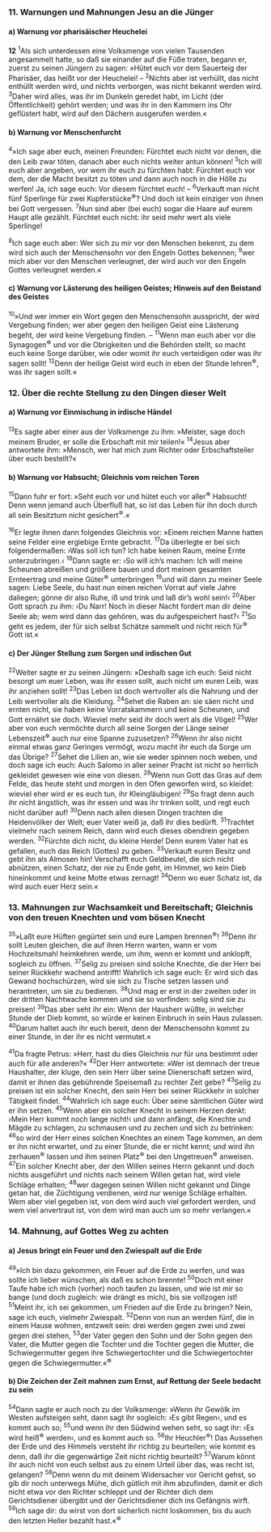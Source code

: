 ### 11. Warnungen und Mahnungen Jesu an die Jünger

#### a) Warnung vor pharisäischer Heuchelei

__12__
<sup>1</sup>Als sich unterdessen eine Volksmenge von vielen Tausenden angesammelt hatte, so daß sie einander auf die Füße traten, begann er, zuerst zu seinen Jüngern zu sagen: »Hütet euch vor dem Sauerteig der Pharisäer, das heißt vor der Heuchelei! –
<sup>2</sup>Nichts aber ist verhüllt, das nicht enthüllt werden wird, und nichts verborgen, was nicht bekannt werden wird.
<sup>3</sup>Daher wird alles, was ihr im Dunkeln geredet habt, im Licht (der Öffentlichkeit) gehört werden; und was ihr in den Kammern ins Ohr geflüstert habt, wird auf den Dächern ausgerufen werden.«

#### b) Warnung vor Menschenfurcht

<sup>4</sup>»Ich sage aber euch, meinen Freunden: Fürchtet euch nicht vor denen, die den Leib zwar töten, danach aber euch nichts weiter antun können!
<sup>5</sup>Ich will euch aber angeben, vor wem ihr euch zu fürchten habt: Fürchtet euch vor dem, der die Macht besitzt zu töten und dann auch noch in die Hölle zu werfen! Ja, ich sage euch: Vor diesem fürchtet euch! –
<sup>6</sup>Verkauft man nicht fünf Sperlinge für zwei Kupferstücke<sup title="= ein paar Pfennige">&#x2732;</sup>? Und doch ist kein einziger von ihnen bei Gott vergessen.
<sup>7</sup>Nun sind aber (bei euch) sogar die Haare auf eurem Haupt alle gezählt. Fürchtet euch nicht: ihr seid mehr wert als viele Sperlinge!

<sup>8</sup>Ich sage euch aber: Wer sich zu mir vor den Menschen bekennt, zu dem wird sich auch der Menschensohn vor den Engeln Gottes bekennen;
<sup>9</sup>wer mich aber vor den Menschen verleugnet, der wird auch vor den Engeln Gottes verleugnet werden.«

#### c) Warnung vor Lästerung des heiligen Geistes; Hinweis auf den Beistand des Geistes

<sup>10</sup>»Und wer immer ein Wort gegen den Menschensohn ausspricht, der wird Vergebung finden; wer aber gegen den heiligen Geist eine Lästerung begeht, der wird keine Vergebung finden. –
<sup>11</sup>Wenn man euch aber vor die Synagogen<sup title="= Gemeindegerichte">&#x2732;</sup> und vor die Obrigkeiten und die Behörden stellt, so macht euch keine Sorge darüber, wie oder womit ihr euch verteidigen oder was ihr sagen sollt!
<sup>12</sup>Denn der heilige Geist wird euch in eben der Stunde lehren<sup title="= eingeben">&#x2732;</sup>, was ihr sagen sollt.«

### 12. Über die rechte Stellung zu den Dingen dieser Welt

#### a) Warnung vor Einmischung in irdische Händel

<sup>13</sup>Es sagte aber einer aus der Volksmenge zu ihm: »Meister, sage doch meinem Bruder, er solle die Erbschaft mit mir teilen!«
<sup>14</sup>Jesus aber antwortete ihm: »Mensch, wer hat mich zum Richter oder Erbschaftsteiler über euch bestellt?«

#### b) Warnung vor Habsucht; Gleichnis vom reichen Toren

<sup>15</sup>Dann fuhr er fort: »Seht euch vor und hütet euch vor aller<sup title="oder: jeder Art von">&#x2732;</sup> Habsucht! Denn wenn jemand auch Überfluß hat, so ist das Leben für ihn doch durch all sein Besitztum nicht gesichert<sup title="= verbürgt">&#x2732;</sup>.«

<sup>16</sup>Er legte ihnen dann folgendes Gleichnis vor: »Einem reichen Manne hatten seine Felder eine ergiebige Ernte gebracht.
<sup>17</sup>Da überlegte er bei sich folgendermaßen: ›Was soll ich tun? Ich habe keinen Raum, meine Ernte unterzubringen.‹
<sup>18</sup>Dann sagte er: ›So will ich’s machen: Ich will meine Scheunen abreißen und größere bauen und dort meinen gesamten Ernteertrag und meine Güter<sup title="oder: Vorräte">&#x2732;</sup> unterbringen
<sup>19</sup>und will dann zu meiner Seele sagen: Liebe Seele, du hast nun einen reichen Vorrat auf viele Jahre daliegen; gönne dir also Ruhe, iß und trink und laß dir’s wohl sein!‹
<sup>20</sup>Aber Gott sprach zu ihm: ›Du Narr! Noch in dieser Nacht fordert man dir deine Seele ab; wem wird dann das gehören, was du aufgespeichert hast?‹
<sup>21</sup>So geht es jedem, der für sich selbst Schätze sammelt und nicht reich für<sup title="oder: bei">&#x2732;</sup> Gott ist.«

#### c) Der Jünger Stellung zum Sorgen und irdischen Gut

<sup>22</sup>Weiter sagte er zu seinen Jüngern: »Deshalb sage ich euch: Seid nicht besorgt um euer Leben, was ihr essen sollt, auch nicht um euren Leib, was ihr anziehen sollt!
<sup>23</sup>Das Leben ist doch wertvoller als die Nahrung und der Leib wertvoller als die Kleidung.
<sup>24</sup>Sehet die Raben an: sie säen nicht und ernten nicht, sie haben keine Vorratskammern und keine Scheunen, und Gott ernährt sie doch. Wieviel mehr seid ihr doch wert als die Vögel!
<sup>25</sup>Wer aber von euch vermöchte durch all seine Sorgen der Länge seiner Lebenszeit<sup title="vgl. Mt 6,27">&#x2732;</sup> auch nur eine Spanne zuzusetzen?
<sup>26</sup>Wenn ihr also nicht einmal etwas ganz Geringes vermögt, wozu macht ihr euch da Sorge um das Übrige?
<sup>27</sup>Sehet die Lilien an, wie sie weder spinnen noch weben, und doch sage ich euch: Auch Salomo in aller seiner Pracht ist nicht so herrlich gekleidet gewesen wie eine von diesen.
<sup>28</sup>Wenn nun Gott das Gras auf dem Felde, das heute steht und morgen in den Ofen geworfen wird, so kleidet: wieviel eher wird er es euch tun, ihr Kleingläubigen!
<sup>29</sup>So fragt denn auch ihr nicht ängstlich, was ihr essen und was ihr trinken sollt, und regt euch nicht darüber auf!
<sup>30</sup>Denn nach allen diesen Dingen trachten die Heidenvölker der Welt; euer Vater weiß ja, daß ihr dies bedürft.
<sup>31</sup>Trachtet vielmehr nach seinem Reich, dann wird euch dieses obendrein gegeben werden.
<sup>32</sup>Fürchte dich nicht, du kleine Herde! Denn eurem Vater hat es gefallen, euch das Reich (Gottes) zu geben.
<sup>33</sup>Verkauft euren Besitz und gebt ihn als Almosen hin! Verschafft euch Geldbeutel, die sich nicht abnützen, einen Schatz, der nie zu Ende geht, im Himmel, wo kein Dieb hineinkommt und keine Motte etwas zernagt!
<sup>34</sup>Denn wo euer Schatz ist, da wird auch euer Herz sein.«

### 13. Mahnungen zur Wachsamkeit und Bereitschaft; Gleichnis von den treuen Knechten und vom bösen Knecht

<sup>35</sup>»Laßt eure Hüften gegürtet sein und eure Lampen brennen<sup title="Mt 25,1-13">&#x2732;</sup>!
<sup>36</sup>Denn ihr sollt Leuten gleichen, die auf ihren Herrn warten, wann er vom Hochzeitsmahl heimkehren werde, um ihm, wenn er kommt und anklopft, sogleich zu öffnen.
<sup>37</sup>Selig zu preisen sind solche Knechte, die der Herr bei seiner Rückkehr wachend antrifft! Wahrlich ich sage euch: Er wird sich das Gewand hochschürzen, wird sie sich zu Tische setzen lassen und herantreten, um sie zu bedienen.
<sup>38</sup>Und mag er erst in der zweiten oder in der dritten Nachtwache kommen und sie so vorfinden: selig sind sie zu preisen!
<sup>39</sup>Das aber seht ihr ein: Wenn der Hausherr wüßte, in welcher Stunde der Dieb kommt, so würde er keinen Einbruch in sein Haus zulassen.
<sup>40</sup>Darum haltet auch ihr euch bereit, denn der Menschensohn kommt zu einer Stunde, in der ihr es nicht vermutet.«

<sup>41</sup>Da fragte Petrus: »Herr, hast du dies Gleichnis nur für uns bestimmt oder auch für alle anderen?«
<sup>42</sup>Der Herr antwortete: »Wer ist demnach der treue Haushalter, der kluge, den sein Herr über seine Dienerschaft setzen wird, damit er ihnen das gebührende Speisemaß zu rechter Zeit gebe?
<sup>43</sup>Selig zu preisen ist ein solcher Knecht, den sein Herr bei seiner Rückkehr in solcher Tätigkeit findet.
<sup>44</sup>Wahrlich ich sage euch: Über seine sämtlichen Güter wird er ihn setzen.
<sup>45</sup>Wenn aber ein solcher Knecht in seinem Herzen denkt: ›Mein Herr kommt noch lange nicht!‹ und dann anfängt, die Knechte und Mägde zu schlagen, zu schmausen und zu zechen und sich zu betrinken:
<sup>46</sup>so wird der Herr eines solchen Knechtes an einem Tage kommen, an dem er ihn nicht erwartet, und zu einer Stunde, die er nicht kennt; und wird ihn zerhauen<sup title="Mt 24,51">&#x2732;</sup> lassen und ihm seinen Platz<sup title="oder: sein gebührendes Teil">&#x2732;</sup> bei den Ungetreuen<sup title="oder: Ungläubigen">&#x2732;</sup> anweisen.
<sup>47</sup>Ein solcher Knecht aber, der den Willen seines Herrn gekannt und doch nichts ausgeführt und nichts nach seinem Willen getan hat, wird viele Schläge erhalten;
<sup>48</sup>wer dagegen seinen Willen nicht gekannt und Dinge getan hat, die Züchtigung verdienen, wird nur wenige Schläge erhalten. Wem aber viel gegeben ist, von dem wird auch viel gefordert werden, und wem viel anvertraut ist, von dem wird man auch um so mehr verlangen.«

### 14. Mahnung, auf Gottes Weg zu achten

#### a) Jesus bringt ein Feuer und den Zwiespalt auf die Erde

<sup>49</sup>»Ich bin dazu gekommen, ein Feuer auf die Erde zu werfen, und was sollte ich lieber wünschen, als daß es schon brennte!
<sup>50</sup>Doch mit einer Taufe habe ich mich (vorher) noch taufen zu lassen, und wie ist mir so bange (und doch zugleich: wie drängt es mich), bis sie vollzogen ist!
<sup>51</sup>Meint ihr, ich sei gekommen, um Frieden auf die Erde zu bringen? Nein, sage ich euch, vielmehr Zwiespalt.
<sup>52</sup>Denn von nun an werden fünf, die in einem Hause wohnen, entzweit sein: drei werden gegen zwei und zwei gegen drei stehen,
<sup>53</sup>der Vater gegen den Sohn und der Sohn gegen den Vater, die Mutter gegen die Tochter und die Tochter gegen die Mutter, die Schwiegermutter gegen ihre Schwiegertochter und die Schwiegertochter gegen die Schwiegermutter.«<sup title="Mi 7,6">&#x2732;</sup>

#### b) Die Zeichen der Zeit mahnen zum Ernst, auf Rettung der Seele bedacht zu sein

<sup>54</sup>Dann sagte er auch noch zu der Volksmenge: »Wenn ihr Gewölk im Westen aufsteigen seht, dann sagt ihr sogleich: ›Es gibt Regen‹, und es kommt auch so;
<sup>55</sup>und wenn ihr den Südwind wehen seht, so sagt ihr: ›Es wird heiß<sup title="= schwül">&#x2732;</sup> werden‹, und es kommt auch so.
<sup>56</sup>Ihr Heuchler<sup title="= Scheinheiligen">&#x2732;</sup>! Das Aussehen der Erde und des Himmels versteht ihr richtig zu beurteilen; wie kommt es denn, daß ihr die gegenwärtige Zeit nicht richtig beurteilt?
<sup>57</sup>Warum könnt ihr auch nicht von euch selbst aus zu einem Urteil über das, was recht ist, gelangen?
<sup>58</sup>Denn wenn du mit deinem Widersacher vor Gericht gehst, so gib dir noch unterwegs Mühe, dich gütlich mit ihm abzufinden, damit er dich nicht etwa vor den Richter schleppt und der Richter dich dem Gerichtsdiener übergibt und der Gerichtsdiener dich ins Gefängnis wirft.
<sup>59</sup>Ich sage dir: du wirst von dort sicherlich nicht loskommen, bis du auch den letzten Heller bezahlt hast.«<sup title="vgl. Mt 5,25-26">&#x2732;</sup>